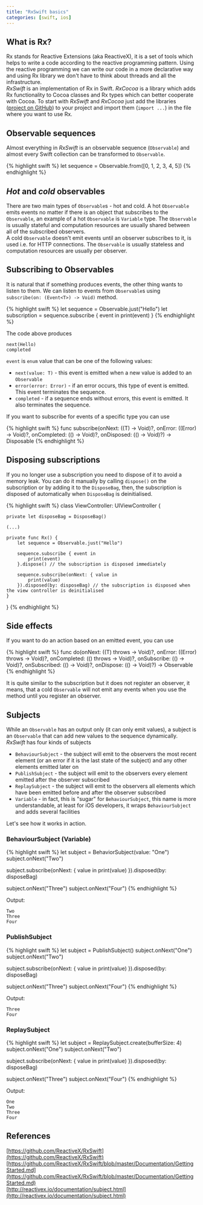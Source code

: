```yaml
---
title: "RxSwift basics"
categories: [swift, ios]
---
```

## What is Rx?

Rx stands for Reactive Extensions (aka ReactiveX), it is a set of tools which helps to write a code according to the reactive programming pattern. Using the reactive programming we can write our code in a more declarative way and using Rx library we don't have to think about threads and all the infrastructure.  
*RxSwift* is an implementation of Rx in Swift. *RxCocoa* is a library which adds Rx functionality to Cocoa classes and Rx types which can better cooperate with Cocoa. To start with *RxSwift* and *RxCocoa* just add the libraries ([project on GitHub](https://github.com/ReactiveX/RxSwift)) to your project and import them (`import ...`) in the file where you want to use Rx.

## Observable sequences

Almost everything in *RxSwift* is an observable sequence (`Observable`) and almost every Swift collection can be transformed to `Observable`.

{% highlight swift %}
let sequence = Observable.from([0, 1, 2, 3, 4, 5])
{% endhighlight %}

## *Hot* and *cold* observables

There are two main types of `Observable`s - hot and cold. A hot `Observable` emits events no matter if there is an object that subscribes to the `Observable`, an example of a hot `Observable` is `Variable` type. The `Observable` is usually stateful and computation resources are usually shared between all of the subscribed observers.  
A cold `Observable` doesn't emit events until an observer subscribes to it, is used i.e. for HTTP connections. The `Observable` is usually stateless and computation resources are usually per observer.

## Subscribing to Observables

It is natural that if something produces events, the other thing wants to listen to them. We can listen to events from `Observable`s using `subscribe(on: (Event<T>) -> Void)` method.

{% highlight swift %}
let sequence = Observable.just("Hello")
let subscription = sequence.subscribe { event in
    print(event)
}
{% endhighlight %}

The code above produces

```
next(Hello)
completed
```

`event` is `enum` value that can be one of the following values:

* `next(value: T)` - this event is emitted when a new value is added to an `Observable`
* `error(error: Error)` - if an error occurs, this type of event is emitted. This event terminates the sequence.
* `completed` - if a sequence ends without errors, this event is emitted. It also terminates the sequence.

If you want to subscribe for events of a specific type you can use

{% highlight swift %}
func subscribe(onNext: ((T) -> Void)?, onError: ((Error) -> Void)?, onCompleted: (() -> Void)?, onDisposed: (() -> Void)?) -> Disposable
{% endhighlight %}

## Disposing subscriptions

If you no longer use a subscription you need to dispose of it to avoid a memory leak. You can do it manually by calling `dispose()` on the subscription or by adding it to the `DisposeBag`, then, the subscription is disposed of automatically when `DisposeBag` is deinitialised.

{% highlight swift %}
class ViewController: UIViewController {
    
    private let disposeBag = DisposeBag()

    (...)
    
    private func Rx() {
        let sequence = Observable.just("Hello")
        
        sequence.subscribe { event in
            print(event)
        }.dispose() // the subscription is disposed immediately
        
        sequence.subscribe(onNext: { value in
            print(value)
        }).disposed(by: disposeBag) // the subscription is disposed when the view controller is deinitialised
    }
    
}
{% endhighlight %}

## Side effects

If you want to do an action based on an emitted event, you can use

{% highlight swift %}
func do(onNext: ((T) throws -> Void)?, onError: ((Error) throws -> Void)?, onCompleted: (() throws -> Void)?, onSubscribe: (() -> Void)?, onSubscribed: (() -> Void)?, onDispose: (() -> Void)?) -> Observable<T>
{% endhighlight %}

It is quite similar to the subscription but it does not register an observer, it means, that a cold `Observable` will not emit any events when you use the method until you register an observer.

## Subjects

While an `Observable` has an output only (it can only emit values), a subject is an `Observable` that can add new values to the sequence dynamically. *RxSwift* has four kinds of subjects

* `BehaviourSubject` - the subject will emit to the observers the most recent element (or an error if it is the last state of the subject) and any other elements emitted later on
* `PublishSubject` - the subject will emit to the observers every element emitted after the observer subscribed
* `ReplaySubject` - the subject will emit to the observers all elements which have been emitted before and after the observer subscribed
* `Variable` - in fact, this is "sugar" for `BehaviourSubject`, this name is more understandable, at least for iOS developers, it wraps `BehaviourSubject` and adds several facilities

Let's see how it works in action.

### BehaviourSubject (Variable)

{% highlight swift %}
let subject = BehaviorSubject(value: "One")
subject.onNext("Two")

subject.subscribe(onNext: { value in
    print(value)
}).disposed(by: disposeBag)

subject.onNext("Three")
subject.onNext("Four")
{% endhighlight %}

Output:

```
Two
Three
Four
```

### PublishSubject

{% highlight swift %}
let subject = PublishSubject<String>()
subject.onNext("One")
subject.onNext("Two")

subject.subscribe(onNext: { value in
    print(value)
}).disposed(by: disposeBag)

subject.onNext("Three")
subject.onNext("Four")
{% endhighlight %}

Output:

```
Three
Four
```

### ReplaySubject

{% highlight swift %}
let subject = ReplaySubject<String>.create(bufferSize: 4)
subject.onNext("One")
subject.onNext("Two")

subject.subscribe(onNext: { value in
    print(value)
}).disposed(by: disposeBag)

subject.onNext("Three")
subject.onNext("Four")
{% endhighlight %}

Output:

```
One
Two
Three
Four
```

## References

[https://github.com/ReactiveX/RxSwift](https://github.com/ReactiveX/RxSwift)  
[https://github.com/ReactiveX/RxSwift/blob/master/Documentation/GettingStarted.md](https://github.com/ReactiveX/RxSwift/blob/master/Documentation/GettingStarted.md)  
[http://reactivex.io/documentation/subject.html](http://reactivex.io/documentation/subject.html)  